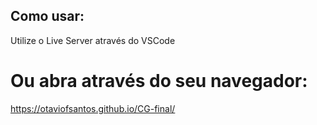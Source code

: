 ## Como usar:

Utilize o Live Server através do VSCode

# Ou abra através do seu navegador:

https://otaviofsantos.github.io/CG-final/

